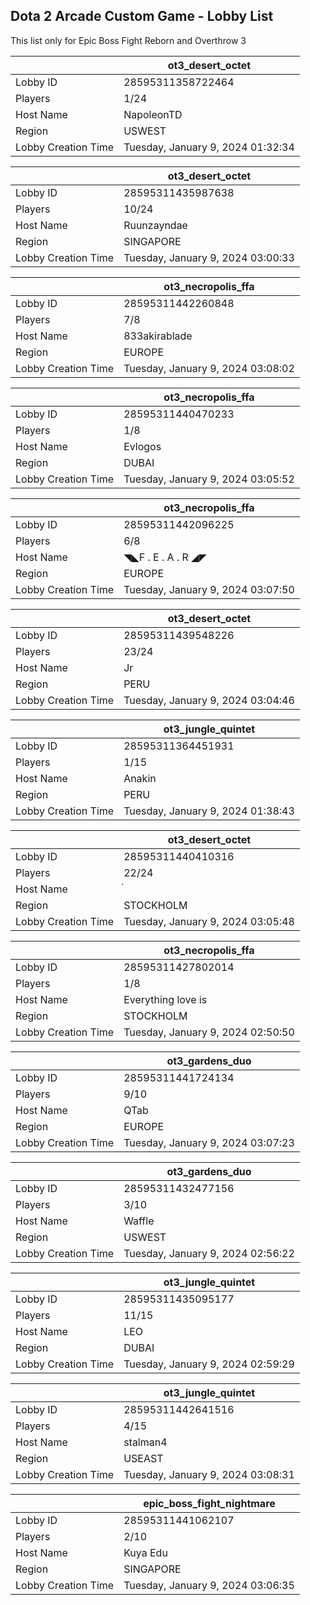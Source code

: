 ## Dota 2 Arcade Custom Game - Lobby List

This list only for Epic Boss Fight Reborn and Overthrow 3

|  | ot3_desert_octet |
| ------ | ------ |
| Lobby ID | 28595311358722464 |
| Players | 1/24 |
| Host Name | NapoleonTD |
| Region | USWEST |
| Lobby Creation Time | Tuesday, January 9, 2024 01:32:34 |


|  | ot3_desert_octet |
| ------ | ------ |
| Lobby ID | 28595311435987638 |
| Players | 10/24 |
| Host Name | Ruunzayndae |
| Region | SINGAPORE |
| Lobby Creation Time | Tuesday, January 9, 2024 03:00:33 |


|  | ot3_necropolis_ffa |
| ------ | ------ |
| Lobby ID | 28595311442260848 |
| Players | 7/8 |
| Host Name | 833akirablade |
| Region | EUROPE |
| Lobby Creation Time | Tuesday, January 9, 2024 03:08:02 |


|  | ot3_necropolis_ffa |
| ------ | ------ |
| Lobby ID | 28595311440470233 |
| Players | 1/8 |
| Host Name | Evlogos |
| Region | DUBAI |
| Lobby Creation Time | Tuesday, January 9, 2024 03:05:52 |


|  | ot3_necropolis_ffa |
| ------ | ------ |
| Lobby ID | 28595311442096225 |
| Players | 6/8 |
| Host Name | ◥◣F . E . A . R ◢◤ |
| Region | EUROPE |
| Lobby Creation Time | Tuesday, January 9, 2024 03:07:50 |


|  | ot3_desert_octet |
| ------ | ------ |
| Lobby ID | 28595311439548226 |
| Players | 23/24 |
| Host Name | Jr |
| Region | PERU |
| Lobby Creation Time | Tuesday, January 9, 2024 03:04:46 |


|  | ot3_jungle_quintet |
| ------ | ------ |
| Lobby ID | 28595311364451931 |
| Players | 1/15 |
| Host Name | Anakin |
| Region | PERU |
| Lobby Creation Time | Tuesday, January 9, 2024 01:38:43 |


|  | ot3_desert_octet |
| ------ | ------ |
| Lobby ID | 28595311440410316 |
| Players | 22/24 |
| Host Name | ๋ |
| Region | STOCKHOLM |
| Lobby Creation Time | Tuesday, January 9, 2024 03:05:48 |


|  | ot3_necropolis_ffa |
| ------ | ------ |
| Lobby ID | 28595311427802014 |
| Players | 1/8 |
| Host Name | Everything love is |
| Region | STOCKHOLM |
| Lobby Creation Time | Tuesday, January 9, 2024 02:50:50 |


|  | ot3_gardens_duo |
| ------ | ------ |
| Lobby ID | 28595311441724134 |
| Players | 9/10 |
| Host Name | QTab |
| Region | EUROPE |
| Lobby Creation Time | Tuesday, January 9, 2024 03:07:23 |


|  | ot3_gardens_duo |
| ------ | ------ |
| Lobby ID | 28595311432477156 |
| Players | 3/10 |
| Host Name | Waffle |
| Region | USWEST |
| Lobby Creation Time | Tuesday, January 9, 2024 02:56:22 |


|  | ot3_jungle_quintet |
| ------ | ------ |
| Lobby ID | 28595311435095177 |
| Players | 11/15 |
| Host Name | LEO |
| Region | DUBAI |
| Lobby Creation Time | Tuesday, January 9, 2024 02:59:29 |


|  | ot3_jungle_quintet |
| ------ | ------ |
| Lobby ID | 28595311442641516 |
| Players | 4/15 |
| Host Name | stalman4 |
| Region | USEAST |
| Lobby Creation Time | Tuesday, January 9, 2024 03:08:31 |


|  | epic_boss_fight_nightmare |
| ------ | ------ |
| Lobby ID | 28595311441062107 |
| Players | 2/10 |
| Host Name | Kuya Edu |
| Region | SINGAPORE |
| Lobby Creation Time | Tuesday, January 9, 2024 03:06:35 |


